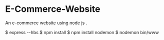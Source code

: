 # E-Commerce-Website
 An e-commerce website using node js .

$ express --hbs
$ npm install
$ npm install nodemon
$ nodemon bin/www